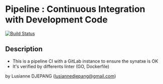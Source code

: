 # Pipeline : Continuous Integration with Development Code

[![Build Status](http://ec2-34-226-201-74.compute-1.amazonaws.com/buildStatus/icon?job=Sona-facke-back-end-complette)](http://ec2-34-226-201-74.compute-1.amazonaws.com/job/Sona-facke-back-end-complette/)

## Description

* This is a pipeline CI with a GitLab instance to ensure the synatxe is OK
* It's verified by differents linter (GO, Dockerfile)


by Lusianne DJEPANG (lusiannedjepang@gmail.com)
